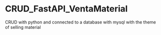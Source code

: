 # CRUD_FastAPI_VentaMaterial
CRUD with python and connected to a database with mysql with the theme of selling material
